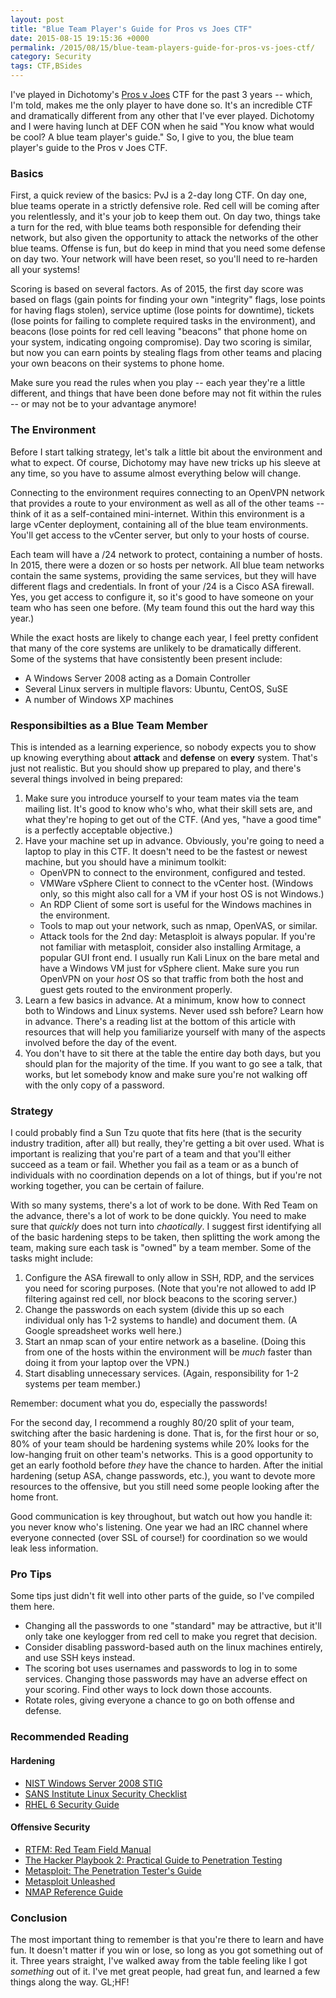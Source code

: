 ```yaml
---
layout: post
title: "Blue Team Player's Guide for Pros vs Joes CTF"
date: 2015-08-15 19:15:36 +0000
permalink: /2015/08/15/blue-team-players-guide-for-pros-vs-joes-ctf/
category: Security
tags: CTF,BSides
---
```

I've played in Dichotomy's [Pros v Joes](http://www.prosversusjoes.net/) CTF for
the past 3 years -- which, I'm told, makes me the only player to have done so.
It's an incredible CTF and dramatically different from any other that I've ever
played.  Dichotomy and I were having lunch at DEF CON when he said "You know
what would be cool?  A blue team player's guide."  So, I give to you, the blue
team player's guide to the Pros v Joes CTF.

### Basics ###

First, a quick review of the basics: PvJ is a 2-day long CTF.  On day one, blue
teams operate in a strictly defensive role.  Red cell will be coming after you
relentlessly, and it's your job to keep them out. On day two, things take a turn for
the red, with blue teams both responsible for defending their network, but also
given the opportunity to attack the networks of the other blue teams.  Offense
is fun, but do keep in mind that you need some defense on day two.  Your network
will have been reset, so you'll need to re-harden all your systems!

Scoring is based on several factors.  As of 2015, the first day score was based
on flags (gain points for finding your own "integrity" flags, lose points for
having flags stolen), service uptime (lose points for downtime), tickets (lose
points for failing to complete required tasks in the environment), and beacons
(lose points for red cell leaving "beacons" that phone home on your system,
indicating ongoing compromise).  Day two scoring is similar, but now you can
earn points by stealing flags from other teams and placing your own beacons on
their systems to phone home.

Make sure you read the rules when you play -- each year they're a little
different, and things that have been done before may not fit within the rules --
or may not be to your advantage anymore!

### The Environment ###

Before I start talking strategy, let's talk a little bit about the environment
and what to expect.  Of course, Dichotomy may have new tricks up his sleeve at
any time, so you have to assume almost everything below will change.

Connecting to the environment requires connecting to an OpenVPN network that
provides a route to your environment as well as all of the other teams -- think
of it as a self-contained mini-internet.  Within this environment is a large
vCenter deployment, containing all of the blue team environments.  You'll get
access to the vCenter server, but only to your hosts of course.

Each team will have a /24 network to protect, containing a number of hosts.  In
2015, there were a dozen or so hosts per network.  All blue team networks
contain the same systems, providing the same services, but they will have
different flags and credentials.  In front of your /24 is a Cisco ASA firewall.
Yes, you get access to configure it, so it's good to have someone on your team
who has seen one before.  (My team found this out the hard way this year.)

While the exact hosts are likely to change each year, I feel pretty confident
that many of the core systems are unlikely to be dramatically different.  Some
of the systems that have consistently been present include:

* A Windows Server 2008 acting as a Domain Controller
* Several Linux servers in multiple flavors: Ubuntu, CentOS, SuSE
* A number of Windows XP machines

### Responsibilties as a Blue Team Member ###

This is intended as a learning experience, so nobody expects you to show up
knowing everything about **attack** and **defense** on **every** system.  That's
just not realistic.  But you should show up prepared to play, and there's
several things involved in being prepared:

1. Make sure you introduce yourself to your team mates via the team mailing
   list.  It's good to know who's who, what their skill sets are, and what
   they're hoping to get out of the CTF.  (And yes, "have a good time" is a
   perfectly acceptable objective.)
2. Have your machine set up in advance.  Obviously, you're going to need a
   laptop to play in this CTF.  It doesn't need to be the fastest or newest
   machine, but you should have a minimum toolkit:
    * OpenVPN to connect to the environment, configured and tested.
    * VMWare vSphere Client to connect to the vCenter host.  (Windows only, so
     this might also call for a VM if your host OS is not Windows.)
    * An RDP Client of some sort is useful for the Windows machines in the
     environment.
    * Tools to map out your network, such as nmap, OpenVAS, or similar.
    * Attack tools for the 2nd day: Metasploit is always popular.  If you're not
     familiar with metasploit, consider also installing Armitage, a popular GUI
     front end.
   I usually run Kali Linux on the bare metal and have a Windows VM just for
   vSphere client.  Make sure you run OpenVPN on your *host* OS so that traffic
   from both the host and guest gets routed to the environment properly.
3. Learn a few basics in advance.  At a minimum, know how to connect both to
   Windows and Linux systems.  Never used ssh before?  Learn how in advance.
   There's a reading list at the bottom of this article with resources that will
   help you familiarize yourself with many of the aspects involved before the
   day of the event.
4. You don't have to sit there at the table the entire day both days, but you
   should plan for the majority of the time.  If you want to go see a talk, that
   works, but let somebody know and make sure you're not walking off with the
   only copy of a password.

### Strategy ###

I could probably find a Sun Tzu quote that fits here (that is the security
industry tradition, after all) but really, they're getting a bit over used.
What is important is realizing that you're part of a team and that you'll either
succeed as a team or fail.  Whether you fail as a team or as a bunch of
individuals with no coordination depends on a lot of things, but if you're not
working together, you can be certain of failure.

With so many systems, there's a lot of work to be done.  With Red Team on the
advance, there's a lot of work to be done quickly.  You need to make sure that
*quickly* does not turn into *chaotically*.  I suggest first identifying all of
the basic hardening steps to be taken, then splitting the work among the team,
making sure each task is "owned" by a team member.  Some of the tasks might
include:

1. Configure the ASA firewall to only allow in SSH, RDP, and the services you
   need for scoring purposes.  (Note that you're not allowed to add IP filtering
   against red cell, nor block beacons to the scoring server.)
2. Change the passwords on each system (divide this up so each individual only
   has 1-2 systems to handle) and document them.  (A Google spreadsheet works
   well here.)
3. Start an nmap scan of your entire network as a baseline. (Doing this from one
   of the hosts within the environment will be *much* faster than doing it from
   your laptop over the VPN.)
4. Start disabling unnecessary services.  (Again, responsibility for 1-2 systems
   per team member.)

Remember: document what you do, especially the passwords!

For the second day, I recommend a roughly 80/20 split of your team, switching
after the basic hardening is done.  That is, for the first hour or so, 80% of
your team should be hardening systems while 20% looks for the low-hanging fruit
on other team's networks.  This is a good opportunity to get an early foothold
before *they* have the chance to harden.  After the initial hardening (setup
ASA, change passwords, etc.), you want to devote more resources to the
offensive, but you still need some people looking after the home front.

Good communication is key throughout, but watch out how you handle it: you never
know who's listening.  One year we had an IRC channel where everyone connected
(over SSL of course!) for coordination so we would leak less information.

### Pro Tips ###

Some tips just didn't fit well into other parts of the guide, so I've compiled
them here.

* Changing all the passwords to one "standard" may be attractive, but it'll only
  take one keylogger from red cell to make you regret that decision.
* Consider disabling password-based auth on the linux machines entirely, and use
  SSH keys instead.
* The scoring bot uses usernames and passwords to log in to some services.
  Changing those passwords may have an adverse effect on your scoring.  Find
  other ways to lock down those accounts.
* Rotate roles, giving everyone a chance to go on both offense and defense.

### Recommended Reading ###

#### Hardening ####

* [NIST Windows Server 2008 STIG](https://web.nvd.nist.gov/view/ncp/repository/checklistDetail?id=228)
* [SANS Institute Linux Security Checklist](https://www.sans.org/media/score/checklists/linuxchecklist.pdf)
* [RHEL 6 Security Guide](https://access.redhat.com/documentation/en-US/Red_Hat_Enterprise_Linux/6/pdf/Security_Guide/Red_Hat_Enterprise_Linux-6-Security_Guide-en-US.pdf)

#### Offensive Security ####

* [RTFM: Red Team Field Manual](http://amzn.to/1J7opH5)
* [The Hacker Playbook 2: Practical Guide to Penetration Testing](http://amzn.to/1UKI6N2)
* [Metasploit: The Penetration Tester's Guide](http://amzn.to/1gJX1rL)
* [Metasploit Unleashed](https://www.offensive-security.com/metasploit-unleashed/)
* [NMAP Reference Guide](https://nmap.org/book/man.html)

### Conclusion ###

The most important thing to remember is that you're there to learn and have fun.
It doesn't matter if you win or lose, so long as you got something out of it.
Three years straight, I've walked away from the table feeling like I got
*something* out of it.  I've met great people, had great fun, and learned a few
things along the way.  GL;HF!

